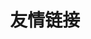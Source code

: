 ---
title: "友情链接"
slug: "links"
layout: "links"
links:
  - title: "Hugo"
    description: "世界上最快的网站构建框架"
    website: "https://gohugo.io/"
    image: "https://gohugo.io/favicon.ico"
  - title: "Stack 主题"
    description: "卡片式 Hugo 主题"
    website: "https://github.com/CaiJimmy/hugo-theme-stack"
    image: "https://raw.githubusercontent.com/CaiJimmy/hugo-theme-stack/master/images/screenshot.png"
url: "/zh/links/"
---